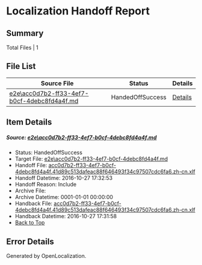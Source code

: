 # <a name='report-top'></a> Localization Handoff Report

## Summary
 Total Files | 1

## File List
 Source File | Status | Details 
 ----------- | ------ | ------- 
 [e2e\acc0d7b2-ff33-4ef7-b0cf-4debc8fd4a4f.md](https://github.com/OpenLocalizationTestOrg/ol-test0/blob/ae98a84b57af17a0ec0a26997042e3b460a2405f/e2e/acc0d7b2-ff33-4ef7-b0cf-4debc8fd4a4f.md) | HandedOffSuccess | [Details](#c814de734223bcb201fe9b782bf593925625268d1)

## Item Details
##### <a name='c814de734223bcb201fe9b782bf593925625268d1'></a> Source: [e2e\acc0d7b2-ff33-4ef7-b0cf-4debc8fd4a4f.md](https://github.com/OpenLocalizationTestOrg/ol-test0/blob/ae98a84b57af17a0ec0a26997042e3b460a2405f/e2e/acc0d7b2-ff33-4ef7-b0cf-4debc8fd4a4f.md)
* Status: HandedOffSuccess
* Target File: [e2e\acc0d7b2-ff33-4ef7-b0cf-4debc8fd4a4f.md](https://github.com/OpenLocalizationTestOrg/ol-test0-zhcn/blob/b449e1e0b3e42378477bc0ffe520a8efa91a6e83/e2e/acc0d7b2-ff33-4ef7-b0cf-4debc8fd4a4f.md)
* Handoff File: [acc0d7b2-ff33-4ef7-b0cf-4debc8fd4a4f.41d89c513dafeac88f646493f34c97507cdc6fa6.zh-cn.xlf](https://github.com/OpenLocalizationTestOrg/ol-test0-handoff/blob/bd9fd0877f8b19c4a9ae178d763915fee7f4ced4/ol-handoff/OpenLocalizationTestOrg/ol-test0-zhcn/shujia/ht/acc0d7b2-ff33-4ef7-b0cf-4debc8fd4a4f.41d89c513dafeac88f646493f34c97507cdc6fa6.zh-cn.xlf)
* Handoff Datetime: 2016-10-27 17:32:53
* Handoff Reason: Include
* Archive File: 
* Archive Datetime: 0001-01-01 00:00:00
* Handback File: [acc0d7b2-ff33-4ef7-b0cf-4debc8fd4a4f.41d89c513dafeac88f646493f34c97507cdc6fa6.zh-cn.xlf](https://github.com/OpenLocalizationTestOrg/ol-test0-handback/blob/67fec28094c6bfd8006b22121f081bdf6add4396/ol-handback/OpenLocalizationTestOrg/ol-test0-zhcn/shujia/ht/acc0d7b2-ff33-4ef7-b0cf-4debc8fd4a4f.41d89c513dafeac88f646493f34c97507cdc6fa6.zh-cn.xlf)
* Handback Datetime: 2016-10-27 17:31:58
* [Back to Top](#report-top)


## Error Details

Generated by OpenLocalization.
